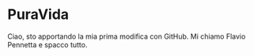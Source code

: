 # PuraVida
Ciao, sto apportando la mia prima modifica con GitHub. Mi chiamo Flavio Pennetta e spacco tutto.
